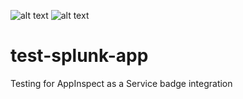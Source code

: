 ![alt text](http://badges.appinspect.splunk.com/v1/badges/cloud.svg?repo_loc=https%3A%2F%2Fgithub.com%2Ffantavlik%2Ftest-splunk-app&branch=master&app_dir=packages%2Fmy_readme_app%2F)
![alt text](http://badges.appinspect.splunk.com/v1/badges/cert.svg?repo_loc=https%3A%2F%2Fgithub.com%2Ffantavlik%2Ftest-splunk-app&branch=master&app_dir=packages%2Fmy_readme_app)
# test-splunk-app
Testing for AppInspect as a Service badge integration
